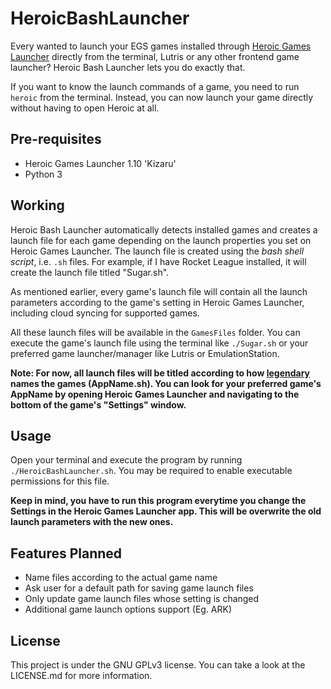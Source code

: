 # HeroicBashLauncher

Every wanted to launch your EGS games installed through [Heroic Games Launcher](https://github.com/Heroic-Games-Launcher/HeroicGamesLauncher) directly from the terminal, Lutris or any other frontend game launcher?
Heroic Bash Launcher lets you do exactly that. 

If you want to know the launch commands of a game, you need to run `heroic` from the terminal. Instead, you can now launch your game directly without having to open Heroic at all.


## Pre-requisites
- Heroic Games Launcher 1.10 'Kizaru'
- Python 3


## Working

Heroic Bash Launcher automatically detects installed games and creates a launch file for each game depending on the launch properties you set on Heroic Games Launcher. The launch file is created using the *bash shell script*, i.e. `.sh` files. For example, if I have Rocket League installed, it will create the launch file titled "Sugar.sh".

As mentioned earlier, every game's launch file will contain all the launch parameters according to the game's setting in Heroic Games Launcher, including cloud syncing for supported games.

All these launch files will be available in the `GamesFiles` folder. You can execute the game's launch file using the terminal like `./Sugar.sh` or your preferred game launcher/manager like Lutris or EmulationStation.

**Note: For now, all launch files will be titled according to how [legendary](https://github.com/derrod/legendary) names the games (AppName.sh). You can look for your preferred game's AppName by opening Heroic Games Launcher and navigating to the bottom of the game's "Settings" window.**


## Usage

Open your terminal and execute the program by running `./HeroicBashLauncher.sh`. You may be required to enable executable permissions for this file.

**Keep in mind, you have to run this program everytime you change the Settings in the Heroic Games Launcher app. This will be overwrite the old launch parameters with the new ones.**


## Features Planned

- Name files according to the actual game name
- Ask user for a default path for saving game launch files
- Only update game launch files whose setting is changed
- Additional game launch options support (Eg. ARK)


## License
This project is under the GNU GPLv3 license. You can take a look at the LICENSE.md for more information.
